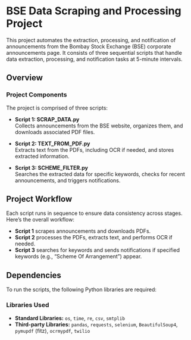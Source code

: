 # BSE Data Scraping and Processing Project
This project automates the extraction, processing, and notification of announcements from the Bombay Stock Exchange (BSE) corporate announcements page. It consists of three sequential scripts that handle data extraction, processing, and notification tasks at 5-minute intervals.

## Overview
### Project Components
The project is comprised of three scripts:

- **Script 1: SCRAP_DATA.py**  
  Collects announcements from the BSE website, organizes them, and downloads associated PDF files.

- **Script 2: TEXT_FROM_PDF.py**  
  Extracts text from the PDFs, including OCR if needed, and stores extracted information.

- **Script 3: SCHEME_FILTER.py**  
  Searches the extracted data for specific keywords, checks for recent announcements, and triggers notifications.

## Project Workflow

Each script runs in sequence to ensure data consistency across stages. Here’s the overall workflow:

- **Script 1** scrapes announcements and downloads PDFs.
- **Script 2** processes the PDFs, extracts text, and performs OCR if needed.
- **Script 3** searches for keywords and sends notifications if specified keywords (e.g., “Scheme Of Arrangement”) appear.

## Dependencies
To run the scripts, the following Python libraries are required:
### Libraries Used

- **Standard Libraries:** `os`, `time`, `re`, `csv`, `smtplib`
- **Third-party Libraries:** `pandas`, `requests`, `selenium`, `BeautifulSoup4`, `pymupdf` (fitz), `ocrmypdf`, `twilio`
